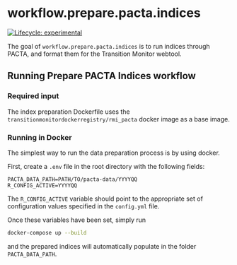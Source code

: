 # workflow.prepare.pacta.indices

<!-- badges: start -->

[![Lifecycle:
experimental](https://img.shields.io/badge/lifecycle-experimental-orange.svg)](https://lifecycle.r-lib.org/articles/stages.html#experimental) 
<!-- badges: end -->

The goal of `workflow.prepare.pacta.indices` is to run indices through PACTA, 
and format them for the Transition Monitor webtool. 

## Running Prepare PACTA Indices workflow  
### Required input

The index preparation Dockerfile uses the 
`transitionmonitordockerregistry/rmi_pacta` docker image as a base image. 

### Running in Docker
The simplest way to run the data preparation process is by using docker. 

First, create a `.env` file in the root directory with the following fields: 

``` env
PACTA_DATA_PATH=PATH/TO/pacta-data/YYYYQQ
R_CONFIG_ACTIVE=YYYYQQ
```
The `R_CONFIG_ACTIVE` variable should point to the appropriate set of 
configuration values specified in the `config.yml` file. 

Once these variables have been set, simply run 

``` bash
docker-compose up --build
```

and the prepared indices will automatically populate in the folder 
`PACTA_DATA_PATH`.
